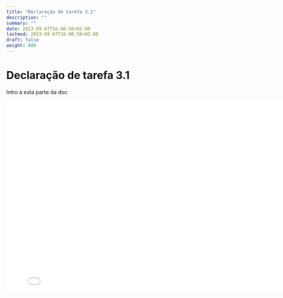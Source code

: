```yaml
---
title: "Declaração de tarefa 3.1"
description: ""
summary: ""
date: 2023-09-07T16:06:50+02:00
lastmod: 2023-09-07T16:06:50+02:00
draft: false
weight: 800
---
```


# Declaração de tarefa 3.1

Intro a esta parte da doc

<iframe src="../../../pdfs/Semana6.pdf" frameborder="0" width="800" height="510"></iframe>
